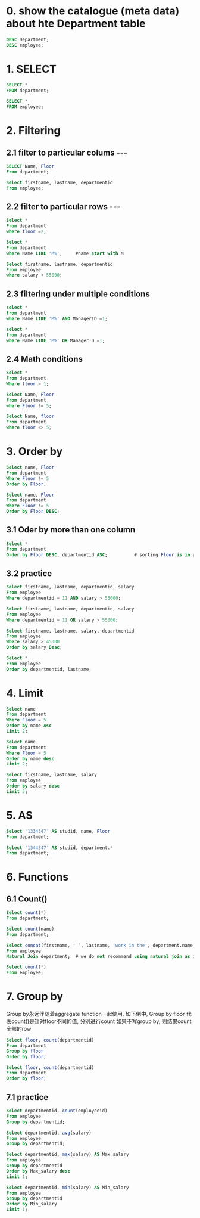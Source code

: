 
# 0. show the catalogue (meta data) about hte Department table
```sql
DESC Department;
DESC employee;
```

# 1. SELECT
```sql
SELECT *
FROM department;
```

```sql
SELECT *
FROM employee;
```

# 2. Filtering
## 2.1 filter to particular colums ---
```sql
SELECT Name, Floor
From department;
```

```sql
Select firstname, lastname, departmentid
From employee;
```

## 2.2 filter to particular rows ---
```sql
Select *
From department
where floor =2;
```

```sql
Select *
From department
where Name LIKE 'M%';     #name start with M 
```

```sql
Select firstname, lastname, departmentid
From employee
where salary < 55000;
```

## 2.3 filtering under multiple conditions
```sql
select *
from department
where Name LIKE 'M%' AND ManagerID =1;
```

```sql
select *
from department
where Name LIKE 'M%' OR ManagerID =1;
```

## 2.4 Math conditions
```sql
Select *
From department
Where floor > 1;
```

```sql
Select Name, Floor
From department 
where Floor != 5;
```

```sql
Select Name, floor
From department 
where floor <> 5;
```

# 3. Order by
```sql 
Select name, Floor
From department
Where Floor != 5
Order by Floor;
```

```sql
Select name, Floor
From department
Where Floor != 5
Order by Floor DESC;
```

## 3.1 Oder by more than one column
```sql
Select *
From department
Order by Floor DESC, departmentid ASC;			# sorting Floor is in priority, then deparmentid
```

## 3.2 practice 
```sql
Select firstname, lastname, departmentid, salary
From employee
Where departmentid = 11 AND salary > 55000;
```

```sql
Select firstname, lastname, departmentid, salary
From employee
Where departmentid = 11 OR salary > 55000;
```

```sql
Select firstname, lastname, salary, departmentid
From employee
Where salary > 45000 
Order by salary Desc;
```

```sql
Select *
From employee
Order by departmentid, lastname;
```

# 4. Limit
```sql
Select name
From department
Where Floor = 5
Order by name Asc
Limit 2;
```

```sql
Select name
From department
Where Floor = 5
Order by name desc
Limit 2;
```

```sql
Select firstname, lastname, salary
From employee
Order by salary desc
Limit 5;
```

# 5. AS
```sql
Select '1334347' AS studid, name, Floor
From department;
```

```sql
Select '1344347' AS studid, department.*
From department;
```

# 6. Functions
## 6.1 Count()
```sql
Select count(*)
From department;
```

```sql
Select count(name)
From department;
```

```sql
Select concat(firstname, ' ', lastname, 'work in the', department.name, ' department') AS INFO
From employee
Natural Join department;  # we do not recommend using natural join as it is slower than inner join
```

```sql
Select count(*)
From employee;
```

# 7. Group by
Group by永远伴随着aggregate function一起使用, 如下例中,
Group by floor 代表count()是针对floor不同的值, 分别进行count
如果不写group by, 则结果count全部的row

```sql
Select floor, count(departmentid)
From department
Group by floor
Order by floor;
```

```sql
Select floor, count(departmentid)
From department
Order by floor;
```

## 7.1 practice
```sql
Select departmentid, count(employeeid)
From employee
Group by departmentid;
```

```sql
Select departmentid, avg(salary)
From employee
Group by departmentid;
```

```sql
Select departmentid, max(salary) AS Max_salary
From employee
Group by departmentid
Order by Max_salary desc
Limit 1;
```

```sql
Select departmentid, min(salary) AS Min_salary
From employee
Group by departmentid
Order by Min_salary 
Limit 1;
```